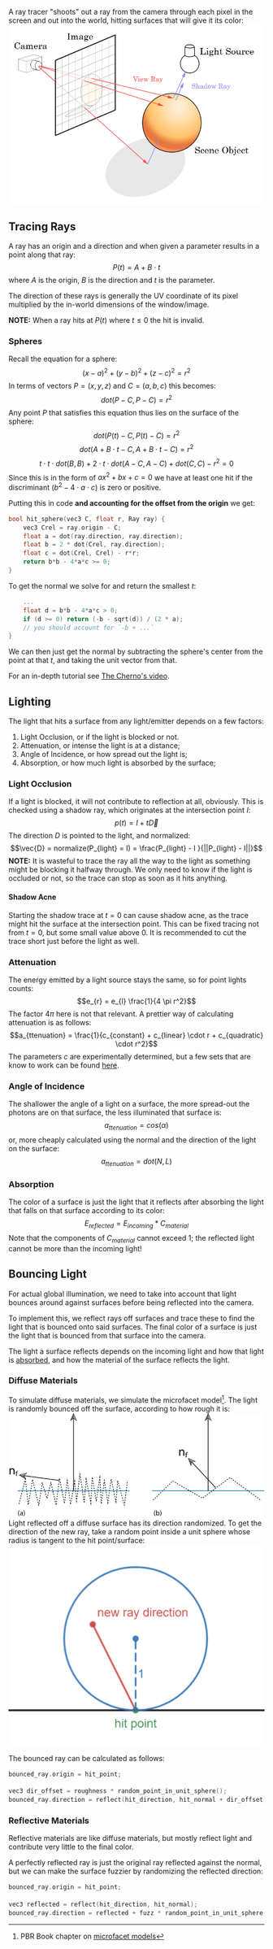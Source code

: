 A ray tracer "shoots" out a ray from the camera through each pixel in the screen and out into the world, hitting surfaces that will give it its color:
![|500](assets/ray%20tracing.png)
## Tracing Rays
A ray has an origin and a direction and when given a parameter results in a point along that ray:
$$P(t) = A + B \cdot t$$
where $A$ is the origin, $B$ is the direction and $t$ is the parameter.

The direction of these rays is generally the UV coordinate of its pixel multiplied by the in-world dimensions of the window/image.

**NOTE:** When a ray hits at $P(t)$ where $t \leq 0$ the hit is invalid.
### Spheres
Recall the equation for a sphere:
$$(x - a)^2 + (y - b)^2 + (z - c)^2 = r^2$$
In terms of vectors $P = (x, y, z)$ and $C = (a, b, c)$ this becomes:
$$dot(P - C, P - C) = r^2$$
Any point $P$ that satisfies this equation thus lies on the surface of the sphere:
$$dot(P(t) - C, P(t) - C) = r^2$$
$$dot(A + B \cdot t - C, A + B \cdot t - C) = r^2$$
$$t \cdot t \cdot dot(B, B) + 2 \cdot t \cdot dot(A-C, A-C) + dot(C, C) - r^2 = 0$$
Since this is in the form of $ax^2 + bx + c = 0$ we have at least one hit if the discriminant ($b^2 - 4 \cdot a \cdot c$) is zero or positive.

Putting this in code **and accounting for the offset from the origin** we get:
```cpp
bool hit_sphere(vec3 C, float r, Ray ray) {
	vec3 Crel = ray.origin - C;
	float a = dot(ray.direction, ray.direction);
	float b = 2 * dot(Crel, ray.direction);
	float c = dot(Crel, Crel) - r*r;
	return b*b - 4*a*c >= 0;
}
```

To get the normal we solve for and return the smallest $t$:
```cpp
	...
	float d = b*b - 4*a*c > 0;
	if (d >= 0) return (-b - sqrt(d)) / (2 * a);
	// you should account for `-b + ...`
}
```
We can then just get the normal by subtracting the sphere's center from the point at that $t$, and taking the unit vector from that.

For an in-depth tutorial see [The Cherno's video](https://www.youtube.com/watch?v=4NshnkzOdI0&t=1s).
## Lighting
The light that hits a surface from any light/emitter depends on a few factors:
1. Light Occlusion, or if the light is blocked or not.
1. Attenuation, or intense the light is at a distance;
1. Angle of Incidence, or how spread out the light is;
1. Absorption, or how much light is absorbed by the surface; 
### Light Occlusion
If a light is blocked, it will not contribute to reflection at all, obviously. This is checked using a shadow ray, which originates at the intersection point $I$:
$$p(t) = I + t \vec{D}$$
The direction $D$ is pointed to the light, and normalized:
$$\vec{D} = normalize(P_{light} = I) = \frac{P_{light} - I
}{||P_{light} - I||}$$
**NOTE:** It is wasteful to trace the ray all the way to the light as something might be blocking it halfway through. We only need to know if the light is occluded or not, so the trace can stop as soon as it hits anything.
#### Shadow Acne
Starting the shadow trace at $t = 0$ can cause shadow acne, as the trace might hit the surface at the intersection point. This can be fixed tracing not from $t = 0$, but some small value above 0. It is recommended to cut the trace short just before the light as well.
### Attenuation
The energy emitted by a light source stays the same, so for point lights counts:
$$e_{r} = e_{l} \frac{1}{4 \pi r^2}$$
The factor $4 \pi$ here is not that relevant. A prettier way of calculating attenuation is as follows:
$$a_{ttenuation} = \frac{1}{c_{constant} + c_{linear} \cdot r + c_{quadratic} \cdot r^2}$$
The parameters $c$ are experimentally determined, but a few sets that are know to work can be found [here](https://wiki.ogre3d.org/tiki-index.php?page=-Point+Light+**Attenuation**).
### Angle of Incidence
The shallower the angle of a light on a surface, the more spread-out the photons are on that surface, the less illuminated that surface is:
$$a_{ttenuation} = cos(\alpha)$$
or, more cheaply calculated using the normal and the direction of the light on the surface:
$$a_{ttenuation} = dot(N, L)$$
### Absorption
The color of a surface is just the light that it reflects after absorbing the light that falls on that surface according to its color:
$$E_{reflected} = E_{incoming} * C_{material}$$
Note that the components of $C_{material}$ cannot exceed 1; the reflected light cannot be more than the incoming light!
## Bouncing Light
For actual global illumination, we need to take into account that light bounces around against surfaces before being reflected into the camera.

To implement this, we reflect rays off surfaces and trace these to find the light that is bounced onto said surfaces. The final color of a surface is just the light that is bounced from that surface into the camera.

The light a surface reflects depends on the incoming light and how that light is [absorbed](#Absorption), and how the material of the surface reflects the light.
### Diffuse Materials
To simulate diffuse materials, we simulate the microfacet model[^microfacet]. The light is randomly bounced off the surface, according to how rough it is:
![|400](assets/microfacets.svg)
Light reflected off a diffuse surface has its direction randomized. To get the direction of the new ray, take a random point inside a unit sphere whose radius is tangent to the hit point/surface:
![|300](assets/reflected%20ray.png)

The bounced ray can be calculated as follows:
```cpp
bounced_ray.origin = hit_point;

vec3 dir_offset = roughness * random_point_in_unit_sphere();
bounced_ray.direction = reflect(hit_direction, hit_normal + dir_offset);
```
### Reflective Materials
Reflective materials are like diffuse materials, but mostly reflect light and contribute very little to the final color.

A perfectly reflected ray is just the original ray reflected against the normal, but we can make the surface fuzzier by randomizing the reflected direction:
```cpp
bounced_ray.origin = hit_point;

vec3 reflected = reflect(hit_direction, hit_normal);
bounced_ray.direction = reflected + fuzz * random_point_in_unit_sphere();
```

[^microfacet]: PBR Book chapter on [microfacet models](https://www.pbr-book.org/3ed-2018/Reflection_Models/Microfacet_Models#)